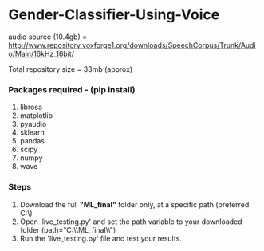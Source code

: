 # Gender-Classifier-Using-Voice

audio source (10.4gb) = http://www.repository.voxforge1.org/downloads/SpeechCorpus/Trunk/Audio/Main/16kHz_16bit/

Total repository size = 33mb (approx)

### Packages required - (pip install)
 1. librosa
 2. matplotlib
 3. pyaudio
 4. sklearn
 5. pandas
 6. scipy
 7. numpy
 8. wave

### Steps
 1. Download the full <b>"ML_final"</b> folder only, at a specific path (preferred C:\\)
 2. Open 'live_testing.py' and set the path variable to your downloaded folder (path="C:\\\\ML_final\\\\") 
 3. Run the 'live_testing.py' file and test your results.
